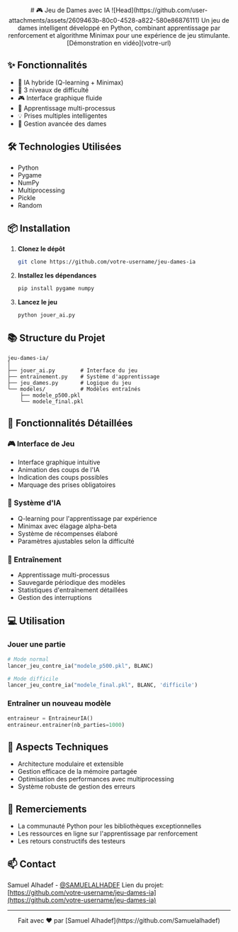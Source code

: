 


<div align="center">
# 🎮 Jeu de Dames avec IA
![Head](https://github.com/user-attachments/assets/2609463b-80c0-4528-a822-580e86876111)
Un jeu de dames intelligent développé en Python, combinant apprentissage par renforcement et algorithme Minimax pour une expérience de jeu stimulante.
[Démonstration en vidéo](votre-url)
</div>

## ✨ Fonctionnalités
- 🤖 IA hybride (Q-learning + Minimax)
- 🎯 3 niveaux de difficulté
- 🎮 Interface graphique fluide
- 🔄 Apprentissage multi-processus
- 💡 Prises multiples intelligentes
- 👑 Gestion avancée des dames

## 🛠️ Technologies Utilisées
- Python
- Pygame
- NumPy
- Multiprocessing
- Pickle
- Random

## 📦 Installation
1. **Clonez le dépôt**
   ```bash
   git clone https://github.com/votre-username/jeu-dames-ia
   ```
2. **Installez les dépendances**
   ```bash
   pip install pygame numpy
   ```
3. **Lancez le jeu**
   ```bash
   python jouer_ai.py
   ```

## 📚 Structure du Projet
```
jeu-dames-ia/
│
├── jouer_ai.py        # Interface du jeu
├── entrainement.py    # Système d'apprentissage
├── jeu_dames.py       # Logique du jeu
└── modeles/           # Modèles entraînés
    ├── modele_p500.pkl
    └── modele_final.pkl
```

## 🔋 Fonctionnalités Détaillées

### 🎮 Interface de Jeu
- Interface graphique intuitive
- Animation des coups de l'IA
- Indication des coups possibles
- Marquage des prises obligatoires

### 🧠 Système d'IA
- Q-learning pour l'apprentissage par expérience
- Minimax avec élagage alpha-beta
- Système de récompenses élaboré
- Paramètres ajustables selon la difficulté

### 🚀 Entraînement
- Apprentissage multi-processus
- Sauvegarde périodique des modèles
- Statistiques d'entraînement détaillées
- Gestion des interruptions

## 💻 Utilisation

### Jouer une partie
```python
# Mode normal
lancer_jeu_contre_ia("modele_p500.pkl", BLANC)

# Mode difficile
lancer_jeu_contre_ia("modele_final.pkl", BLANC, 'difficile')
```

### Entraîner un nouveau modèle
```python
entraineur = EntraineurIA()
entraineur.entrainer(nb_parties=1000)
```

## 🔬 Aspects Techniques
- Architecture modulaire et extensible
- Gestion efficace de la mémoire partagée
- Optimisation des performances avec multiprocessing
- Système robuste de gestion des erreurs

## 🙏 Remerciements
- La communauté Python pour les bibliothèques exceptionnelles
- Les ressources en ligne sur l'apprentissage par renforcement
- Les retours constructifs des testeurs

## 📫 Contact
Samuel Alhadef - [@SAMUELALHADEF](https://x.com/SAMUELALHADEF)
Lien du projet: [https://github.com/votre-username/jeu-dames-ia](https://github.com/votre-username/jeu-dames-ia)

---
<div align="center">
Fait avec ❤️ par [Samuel Alhadef](https://github.com/Samuelalhadef)
</div>
